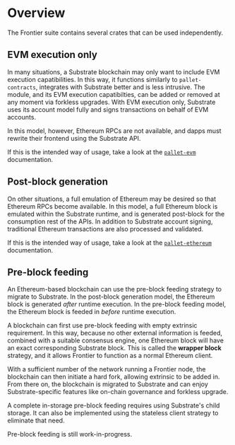 # Overview

The Frontier suite contains several crates that can be used
independently.

## EVM execution only

In many situations, a Substrate blockchain may only want to include
EVM execution capatibilities. In this way, it functions similarly to
`pallet-contracts`, integrates with Substrate better and is less
intrusive. The module, and its EVM execution capatibilties, can be
added or removed at any moment via forkless upgrades. With EVM
execution only, Substrate uses its account model fully and signs
transactions on behalf of EVM accounts.

In this model, however, Ethereum RPCs are not available, and dapps
must rewrite their frontend using the Substrate API.

If this is the intended way of usage, take a look at the
[`pallet-evm`](./frame/evm.md) documentation.

## Post-block generation

On other situations, a full emulation of Ethereum may be desired so
that Ethereum RPCs become available. In this model, a full Ethereum
block is emulated within the Substrate runtime, and is generated
post-block for the consumption rest of the APIs. In addition to
Substrate account signing, traditional Ethereum transactions are also
processed and validated.

If this is the intended way of usage, take a look at the
[`pallet-ethereum`](./frame/ethereum.md) documentation.

## Pre-block feeding

An Ethereum-based blockchain can use the pre-block feeding strategy to
migrate to Substrate. In the post-block generation model, the Ethereum
block is generated *after* runtime execution. In the pre-block feeding
model, the Ethereum block is feeded in *before* runtime
execution.

A blockchain can first use pre-block feeding with empty extrinsic
requirement. In this way, because no other external information is
feeded, combined with a suitable consensus engine, one Ethereum block
will have an exact corresponding Substrate block. This is called the
**wrapper block** strategy, and it allows Frontier to function as a
normal Ethereum client.

With a sufficient number of the network running a Frontier node, the
blockchain can then initiate a hard fork, allowing extrinsic to be
added in. From there on, the blockchain is migrated to Substrate and
can enjoy Substrate-specific features like on-chain governance and
forkless upgrade.

A complete in-storage pre-block feeding requires using Substrate's
child storage. It can also be implemented using the stateless client
strategy to eliminate that need.

Pre-block feeding is still work-in-progress.
